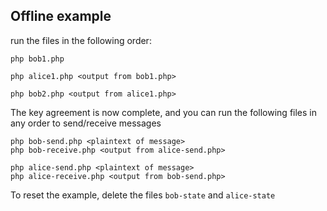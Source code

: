 ## Offline example

run the files in the following order:

`php bob1.php` 

`php alice1.php <output from bob1.php>`

`php bob2.php <output from alice1.php>`

The key agreement is now complete, and you can run the following files in 
any order to send/receive messages

```
php bob-send.php <plaintext of message>
php bob-receive.php <output from alice-send.php>

php alice-send.php <plaintext of message>
php alice-receive.php <output from bob-send.php>
```

To reset the example, delete the files `bob-state` and `alice-state`